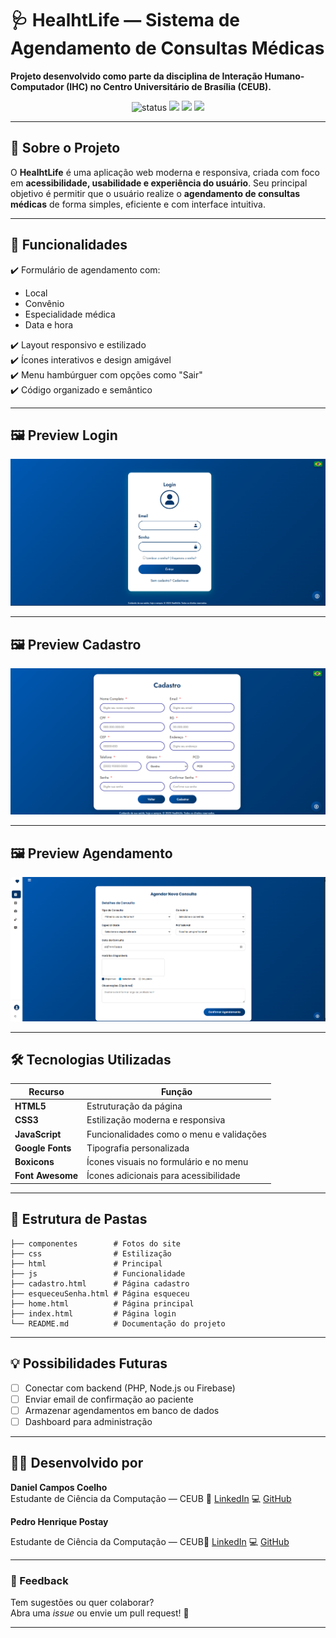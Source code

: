 
# 🩺 HealhtLife — Sistema de Agendamento de Consultas Médicas

**Projeto desenvolvido como parte da disciplina de Interação Humano-Computador (IHC) no Centro Universitário de Brasília (CEUB).**

<div align="center">
  <img src="https://img.shields.io/badge/Status-Em%20Desenvolvimento-blue?style=for-the-badge" alt="status" />
  <img src="https://img.shields.io/badge/HTML5-E34F26?style=for-the-badge&logo=html5&logoColor=white" />
  <img src="https://img.shields.io/badge/CSS3-1572B6?style=for-the-badge&logo=css3&logoColor=white" />
  <img src="https://img.shields.io/badge/JavaScript-F7DF1E?style=for-the-badge&logo=javascript&logoColor=black" />
</div>

---

## 🧠 Sobre o Projeto

O **HealhtLife** é uma aplicação web moderna e responsiva, criada com foco em **acessibilidade, usabilidade e experiência do usuário**. Seu principal objetivo é permitir que o usuário realize o **agendamento de consultas médicas** de forma simples, eficiente e com interface intuitiva.

---

## 🎯 Funcionalidades

✔️ Formulário de agendamento com:
- Local
- Convênio
- Especialidade médica
- Data e hora

✔️ Layout responsivo e estilizado  
✔️ Ícones interativos e design amigável  
✔️ Menu hambúrguer com opções como "Sair"  
✔️ Código organizado e semântico

---

## 🖼️ Preview Login

<div align="center">
  <img src="./components/login_clinica.png" width="600" alt="preview do formulário" />
</div>

---

## 🖼️ Preview Cadastro

<div align="center">
  <img src="./components/cadastro_clinica.png" width="600" alt="preview do formulário" />
</div>

---

## 🖼️ Preview Agendamento

<div align="center">
  <img src="./components/agendamento_clinica.png" width="600" alt="preview do formulário" />
</div>

---

## 🛠️ Tecnologias Utilizadas

| Recurso         | Função                                       |
|-----------------|----------------------------------------------|
| **HTML5**       | Estruturação da página                       |
| **CSS3**        | Estilização moderna e responsiva             |
| **JavaScript**  | Funcionalidades como o menu e validações     |
| **Google Fonts**| Tipografia personalizada                     |
| **Boxicons**    | Ícones visuais no formulário e no menu       |
| **Font Awesome**| Ícones adicionais para acessibilidade        |

---

## 📁 Estrutura de Pastas

```plaintext
├── componentes        # Fotos do site 
├── css                # Estilização
├── html               # Principal
├── js                 # Funcionalidade
├── cadastro.html      # Página cadastro
├── esqueceuSenha.html # Página esqueceu
├── home.html          # Página principal
├── index.html         # Página login
└── README.md          # Documentação do projeto
```

---

## 💡 Possibilidades Futuras

- [ ] Conectar com backend (PHP, Node.js ou Firebase)  
- [ ] Enviar email de confirmação ao paciente  
- [ ] Armazenar agendamentos em banco de dados  
- [ ] Dashboard para administração  

---

## 🧑‍💻 Desenvolvido por

<div align="left">

**Daniel Campos Coelho**  
Estudante de Ciência da Computação — CEUB
🔗 [LinkedIn](https://www.linkedin.com/in/daniel-coelho-818381293/) 💻 [GitHub](https://github.com/danccoelho)

**Pedro Henrique Postay**

Estudante de Ciência da Computação — CEUB🔗 [LinkedIn](https://www.linkedin.com/in/daniel-coelho-818381293/) 💻 [GitHub](https://github.com/pedrokojiro)
</div>

---

### 💬 Feedback

Tem sugestões ou quer colaborar?  
Abra uma _issue_ ou envie um pull request! 💙

---


